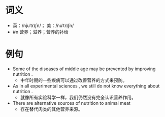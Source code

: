 # 词义
- 英：/njuˈtrɪʃn/； 美：/nuˈtrɪʃn/
- #n 营养；滋养；营养的补给
# 例句
- Some of the diseases of middle age may be prevented by improving nutrition .
	- 中年时期的一些疾病可以通过改善营养的方式来预防。
- As in all experimental sciences , we still do not know everything about nutrition .
	- 就像所有实验科学一样，我们仍然没有完全认识营养作用。
- There are alternative sources of nutrition to animal meat
	- 存在替代肉类的其他营养来源。
